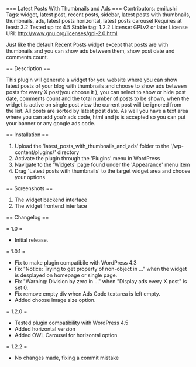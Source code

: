 === Latest Posts With Thumbnails and Ads ===
Contributors: emilushi
Tags: widget, latest post, recent posts, sidebar, latest posts with thumbnails, thumbnails, ads, latest posts horizontal, latest posts carousel
Requires at least: 3.2
Tested up to: 4.5
Stable tag: 1.2.2
License: GPLv2 or later
License URI: http://www.gnu.org/licenses/gpl-2.0.html

Just like the default Recent Posts widget except that posts are with thumbnails and you can show ads between them, show post date and comments count.

== Description ==

This plugin will generate a widget for you website where you can show latest posts of your blog with thumbnails and choose to show ads between posts for every X post(you choose it ), you can select to show or hide post date, comments count and the total number of posts to be shown, when the widget is active on single post view the current post will be ignored from the list. All posts are sorted by latest post date. As well you have a text area where you can add you'r ads code, html and js is accepted so you can put your banner or any google ads code.

== Installation ==

1. Upload the 'latest_posts_with_thumbnails_and_ads' folder to the '/wp-content/plugins/' directory
2. Activate the plugin through the 'Plugins' menu in WordPress
3. Navigate to the 'Widgets' page found under the 'Appearance' menu item
4. Drag 'Latest posts with thumbnails' to the target widget area and choose your options

== Screenshots ==

1. The widget backend interface
2. The widget frontend interface

== Changelog ==

= 1.0 =
* Initial release.

= 1.0.1 =
* Fix to make plugin compatibile with WordPress 4.3
* Fix "Notice: Trying to get property of non-object in ..." when the widget is desplayed on homepage or single page.
* Fix "Warning: Division by zero in ..." when "Display ads every X post" is set 0.
* Fix remove empty div when Ads Code textarea is left empty.
* Added choose Image size option.

= 1.2.0 =
* Tested plugin compatibility with WordPress 4.5
* Added horizontal version
* Added OWL Carousel for horizontal option

= 1.2.2 =
* No changes made, fixing a commit mistake